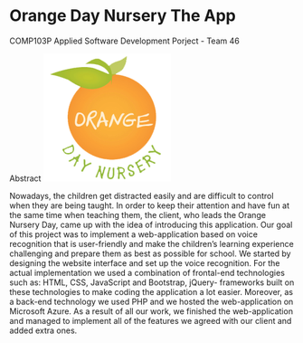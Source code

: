 # Orange Day Nursery The App
COMP103P Applied Software Development Porject - Team 46

Abstract
<img src="/CSS/img/logo.png">

Nowadays, the children get distracted easily and are difficult to control when they are being
taught. In order to keep their attention and have fun at the same time when teaching them,
the client, who leads the Orange Nursery Day, came up with the idea of introducing this
application. Our goal of this project was to implement a web-application based on voice
recognition that is user-friendly and make the children’s learning experience challenging and
prepare them as best as possible for school.
We started by designing the website interface and set up the voice recognition. For the
actual implementation we used a combination of frontal-end technologies such as: HTML,
CSS, JavaScript and Bootstrap, jQuery- frameworks built on these technologies to make
coding the application a lot easier. Moreover, as a back-end technology we used PHP and
we hosted the web-application on Microsoft Azure.
As a result of all our work, we finished the web-application and managed to implement
all of the features we agreed with our client and added extra ones.
